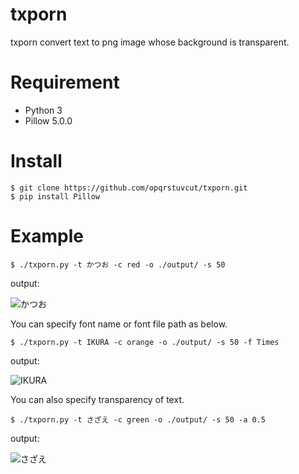 # txporn
txporn convert text to png image whose background is transparent.

# Requirement
- Python 3
- Pillow 5.0.0

# Install

```
$ git clone https://github.com/opqrstuvcut/txporn.git
$ pip install Pillow
```

# Example
```$ ./txporn.py -t かつお -c red -o ./output/ -s 50``` 

output:

![かつお](./output/かつお.png)

You can specify font name or font file path as below.

```$ ./txporn.py -t IKURA -c orange -o ./output/ -s 50 -f Times``` 

output:

![IKURA](./output/IKURA.png)

You can also specify transparency of text.

```$ ./txporn.py -t さざえ -c green -o ./output/ -s 50 -a 0.5``` 

output:

![さざえ](./output/さざえ.png)

